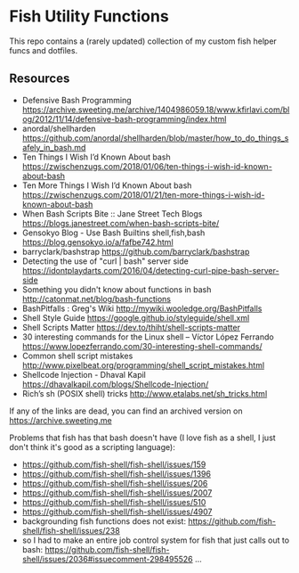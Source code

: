 # Fish Utility Functions

This repo contains a (rarely updated) collection of my custom fish helper funcs and dotfiles.

## Resources

 - Defensive Bash Programming                                             https://archive.sweeting.me/archive/1404986059.18/www.kfirlavi.com/blog/2012/11/14/defensive-bash-programming/index.html
 - anordal/shellharden                                                    https://github.com/anordal/shellharden/blob/master/how_to_do_things_safely_in_bash.md
 - Ten Things I Wish I’d Known About bash                                 https://zwischenzugs.com/2018/01/06/ten-things-i-wish-id-known-about-bash
 - Ten More Things I Wish I’d Known About bash                            https://zwischenzugs.com/2018/01/21/ten-more-things-i-wish-id-known-about-bash
 - When Bash Scripts Bite :: Jane Street Tech Blogs                       https://blogs.janestreet.com/when-bash-scripts-bite/
 - Gensokyo Blog - Use Bash Builtins shell,fish,bash                      https://blog.gensokyo.io/a/fafbe742.html
 - barryclark/bashstrap                                                   https://github.com/barryclark/bashstrap
 - Detecting the use of "curl | bash" server side                         https://idontplaydarts.com/2016/04/detecting-curl-pipe-bash-server-side
 - Something you didn't know about functions in bash                      http://catonmat.net/blog/bash-functions
 - BashPitfalls : Greg's Wiki                                             http://mywiki.wooledge.org/BashPitfalls
 - Shell Style Guide                                                      https://google.github.io/styleguide/shell.xml
 - Shell Scripts Matter                                                   https://dev.to/thiht/shell-scripts-matter
 - 30 interesting commands for the Linux shell – Víctor López Ferrando    https://www.lopezferrando.com/30-interesting-shell-commands/
 - Common shell script mistakes                                           http://www.pixelbeat.org/programming/shell_script_mistakes.html
 - Shellcode Injection - Dhaval Kapil                                     https://dhavalkapil.com/blogs/Shellcode-Injection/
 - Rich’s sh (POSIX shell) tricks                                         http://www.etalabs.net/sh_tricks.html

If any of the links are dead, you can find an archived version on https://archive.sweeting.me

Problems that fish has that bash doesn't have (I love fish as a shell, I just don't think it's good as a scripting language):

- https://github.com/fish-shell/fish-shell/issues/159
- https://github.com/fish-shell/fish-shell/issues/1396
- https://github.com/fish-shell/fish-shell/issues/206
- https://github.com/fish-shell/fish-shell/issues/2007
- https://github.com/fish-shell/fish-shell/issues/510
- https://github.com/fish-shell/fish-shell/issues/4907
- backgrounding fish functions does not exist: https://github.com/fish-shell/fish-shell/issues/238
- so I had to make an entire job control system for fish that just calls out to bash: https://github.com/fish-shell/fish-shell/issues/2036#issuecomment-298495526 …
